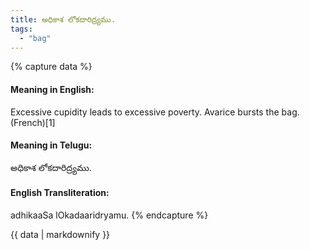 ```yaml
---
title: అధికాశ లోకదారిద్ర్యము.
tags:
  - "bag"
---
```


{% capture data %}
#### Meaning in English:
Excessive cupidity leads to excessive poverty.
Avarice bursts the bag. (French)[1]

#### Meaning in Telugu:
అధికాశ లోకదారిద్ర్యము.

#### English Transliteration:
adhikaaSa lOkadaaridryamu.
{% endcapture %}

<div class="notice">{{ data | markdownify }}</div>


